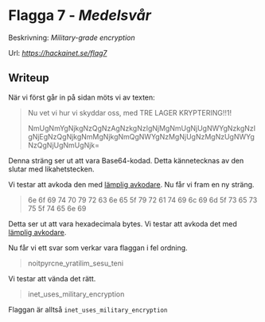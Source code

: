 # Flagga 7 - *Medelsvår*
Beskrivning: *Military-grade encryption*

Url: *https://hackainet.se/flag7*

## Writeup
När vi först går in på sidan möts vi av texten:
> Nu vet vi hur vi skyddar oss, med TRE LAGER KRYPTERING!!1!
> 
> NmUgNmYgNjkgNzQgNzAgNzkgNzIgNjMgNmUgNjUgNWYgNzkgNzIgNjEgNzQgNjkgNmMgNjkgNmQgNWYgNzMgNjUgNzMgNzUgNWYgNzQgNjUgNmUgNjk= 

Denna sträng ser ut att vara Base64-kodad. Detta kännetecknas av den slutar med likahetstecken.

Vi testar att avkoda den med [lämplig avkodare](https://www.base64decode.org/). Nu får vi fram en ny sträng.
> 6e 6f 69 74 70 79 72 63 6e 65 5f 79 72 61 74 69 6c 69 6d 5f 73 65 73 75 5f 74 65 6e 69

Detta ser ut att vara hexadecimala bytes. Vi testar att avkoda det med [lämplig avkodare](https://cryptii.com/pipes/binary-decoder).

Nu får vi ett svar som verkar vara flaggan i fel ordning.
> noitpyrcne_yratilim_sesu_teni

Vi testar att vända det rätt.
> inet_uses_military_encryption

Flaggan är alltså `inet_uses_military_encryption`
